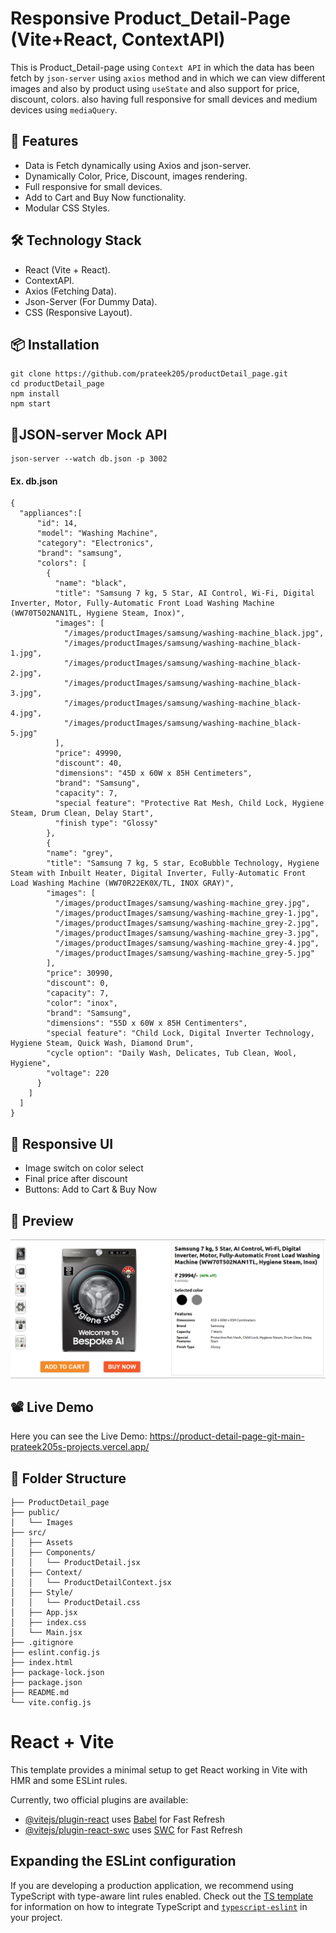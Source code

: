 # Responsive Product_Detail-Page (Vite+React, ContextAPI)

This is Product_Detail-page using `Context API` in which the data has been fetch by `json-server` using `axios` method and in which we can view different images and also by product using `useState` and also support for price, discount, colors. also having full responsive for small devices and medium devices using `mediaQuery`.

## 🚀 Features

- Data is Fetch dynamically using Axios and json-server.
- Dynamically Color, Price, Discount, images rendering.
- Full responsive for small devices.
- Add to Cart and Buy Now functionality.
- Modular CSS Styles.

## 🛠️ Technology Stack

- React (Vite + React).
- ContextAPI.
- Axios (Fetching Data).
- Json-Server (For Dummy Data).
- CSS (Responsive Layout).

## 📦 Installation

```
git clone https://github.com/prateek205/productDetail_page.git
cd productDetail_page
npm install
npm start
```

## 🔌JSON-server Mock API

```
json-server --watch db.json -p 3002
```

#### Ex. db.json

```
{
  "appliances":[
      "id": 14,
      "model": "Washing Machine",
      "category": "Electronics",
      "brand": "samsung",
      "colors": [
        {
          "name": "black",
          "title": "Samsung 7 kg, 5 Star, AI Control, Wi-Fi, Digital Inverter, Motor, Fully-Automatic Front Load Washing Machine (WW70T502NAN1TL, Hygiene Steam, Inox)",
          "images": [
            "/images/productImages/samsung/washing-machine_black.jpg",
            "/images/productImages/samsung/washing-machine_black-1.jpg",
            "/images/productImages/samsung/washing-machine_black-2.jpg",
            "/images/productImages/samsung/washing-machine_black-3.jpg",
            "/images/productImages/samsung/washing-machine_black-4.jpg",
            "/images/productImages/samsung/washing-machine_black-5.jpg"
          ],
          "price": 49990,
          "discount": 40,
          "dimensions": "45D x 60W x 85H Centimeters",
          "brand": "Samsung",
          "capacity": 7,
          "special feature": "Protective Rat Mesh, Child Lock, Hygiene Steam, Drum Clean, Delay Start",
          "finish type": "Glossy"
        },
        {
        "name": "grey",
        "title": "Samsung 7 kg, 5 star, EcoBubble Technology, Hygiene Steam with Inbuilt Heater, Digital Inverter, Fully-Automatic Front Load Washing Machine (WW70R22EK0X/TL, INOX GRAY)",
        "images": [
          "/images/productImages/samsung/washing-machine_grey.jpg",
          "/images/productImages/samsung/washing-machine_grey-1.jpg",
          "/images/productImages/samsung/washing-machine_grey-2.jpg",
          "/images/productImages/samsung/washing-machine_grey-3.jpg",
          "/images/productImages/samsung/washing-machine_grey-4.jpg",
          "/images/productImages/samsung/washing-machine_grey-5.jpg"
        ],
        "price": 30990,
        "discount": 0,
        "capacity": 7,
        "color": "inox",
        "brand": "Samsung",
        "dimensions": "55D x 60W x 85H Centimenters",
        "special feature": "Child Lock, Digital Inverter Technology, Hygiene Steam, Quick Wash, Diamond Drum",
        "cycle option": "Daily Wash, Delicates, Tub Clean, Wool, Hygiene",
        "voltage": 220
      }
    ]
  ]
}
```

## 📲 Responsive UI

- Image switch on color select
- Final price after discount
- Buttons: Add to Cart & Buy Now

## 📸 Preview

![Demo_Screenshot](https://github.com/prateek205/ProductDetail-Page/blob/ecf72d243975c9502d9d16b0c0440b1cc42a1379/public/images/Screenshot/productDetail-Page.png)

## 📽️ Live Demo

Here you can see the Live Demo: https://product-detail-page-git-main-prateek205s-projects.vercel.app/

## 📂 Folder Structure

```
├── ProductDetail_page
├── public/
│   └── Images
├── src/
│   ├── Assets
│   ├── Components/
│   │   └── ProductDetail.jsx
│   ├── Context/
│   │   └── ProductDetailContext.jsx
│   ├── Style/
│   │   └── ProductDetail.css
│   ├── App.jsx
│   ├── index.css
│   └── Main.jsx
├── .gitignore
├── eslint.config.js
├── index.html
├── package-lock.json
├── package.json
├── README.md
└── vite.config.js
```

# React + Vite

This template provides a minimal setup to get React working in Vite with HMR and some ESLint rules.

Currently, two official plugins are available:

- [@vitejs/plugin-react](https://github.com/vitejs/vite-plugin-react/blob/main/packages/plugin-react) uses [Babel](https://babeljs.io/) for Fast Refresh
- [@vitejs/plugin-react-swc](https://github.com/vitejs/vite-plugin-react/blob/main/packages/plugin-react-swc) uses [SWC](https://swc.rs/) for Fast Refresh

## Expanding the ESLint configuration

If you are developing a production application, we recommend using TypeScript with type-aware lint rules enabled. Check out the [TS template](https://github.com/vitejs/vite/tree/main/packages/create-vite/template-react-ts) for information on how to integrate TypeScript and [`typescript-eslint`](https://typescript-eslint.io) in your project.
